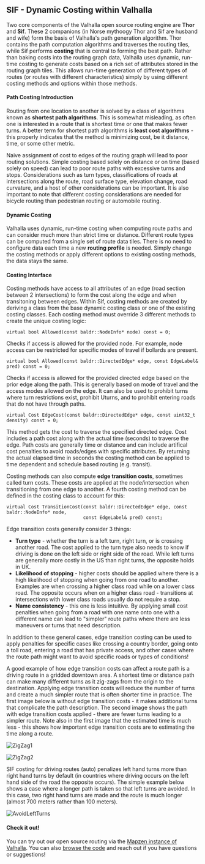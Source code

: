 ## SIF - Dynamic Costing within Valhalla

Two core components of the Valhalla open source routing engine are **Thor** and **Sif**. These 2 companions (in Norse mythoogy Thor and Sif are husband and wife) form the basis of Valhalla's path generation algorithm. Thor contains the path computation algorithms and traverses the routing tiles, while Sif performs **costing** that is central to forming the best path. Rather than baking costs into the routing graph data, Valhalla uses dynamic, run-time costing to generate costs based on a rich set of attributes stored in the routing graph tiles. This allows run-time generation of different types of routes (or routes with different characteristics) simply by using different costing methods and options within those methods.

#### Path Costing Introduction

Routing from one location to another is solved by a class of algorithms known as **shortest path algorithms**. This is somewhat misleading, as often one is interested in a route that is shortest time or one that makes fewer turns. A better term for shortest path algorithms is **least cost algorithms** - this properly indicates that the method is minimizing cost, be it distance, time, or some other metric.

Naive assignment of cost to edges of the routing graph will lead to poor routing solutions. Simple costing based solely on distance or on time (based solely on speed) can lead to poor route paths with excessive turns and stops. Considerations such as turn types, classifications of roads at intersections along the route, road surface type, elevation change, road curvature, and a host of other considerations can be important.  It is also important to note that different costing considerations are needed for bicycle routing than pedestrian routing or automobile routing.

#### Dynamic Costing

Valhalla uses dynamic, run-time costing when computing route paths and can consider much more than strict time or distance. Different route types can be computed from a single set of route data tiles. There is no need to configure data each time a new **routing profile** is needed. Simply change the costing methods or apply different options to existing costing methods, the data stays the same.

#### Costing Interface

Costing methods have access to all attributes of an edge (road section between 2 intersections) to form the cost along the edge and when transitoning between edges. Within Sif, costing methods are created by deriving a class from the base dynamic costing class or one of the existing costing classes. Each costing method must override 3 different methods to create the unique costing logic:

	virtual bool Allowed(const baldr::NodeInfo* node) const = 0;
Checks if access is allowed for the provided node. For example, node access can be restricted for specific modes of travel if bollards are present.

	virtual bool Allowed(const baldr::DirectedEdge* edge, const EdgeLabel& pred) const = 0;
Checks if access is allowed for the provided directed edge based on the prior edge along the path. This is generally based on mode of travel and the access modes allowed on the edge. It can also be used to prohibit turns where turn restrictions exist, prohibit Uturns, and to prohibit entering roads that do not have through paths.

	virtual Cost EdgeCost(const baldr::DirectedEdge* edge, const uint32_t density) const = 0;
    
This method gets the cost to traverse the specified directed edge. Cost includes a path cost along with the actual time (seconds) to traverse the edge. Path costs are generally time or distance and can include artifical cost penalties to avoid roads/edges with specific attributes. By returning the actual elapsed time in seconds the costing method can be applied to time dependent and schedule based routing (e.g. transit).


Costing methods can also compute **edge transition costs**, sometimes called turn costs. These costs are applied at the node/intersection when transitioning from one edge to another. A fourth costing method can be defined in the costing class to account for this:

	virtual Cost TransitionCost(const baldr::DirectedEdge* edge, const baldr::NodeInfo* node,
                                const EdgeLabel& pred) const;

Edge transition costs generally consider 3 things:

- **Turn type** - whether the turn is a left turn, right turn, or is crossing another road. The cost applied to the turn type also needs to know if driving is done on the left side or right side of the road. While left turns are generally more costly in the US than right turns, the opposite holds in UK.
- **Likelihood of stopping** - higher costs should be applied where there is a high likelihood of stopping when going from one road to another. Examples are when crossing a higher class road while on a lower class road. The opposite occurs when on a higher class road - transitions at intersections with lower class roads usually do not require a stop.
- **Name consistency** - this one is less intuitive. By applying small cost penalties when going from a road with one name onto one with a different name can lead to "simpler" route paths where there are less maneuvers or turns that need description.

In addition to these general cases, edge transition costing can be used to apply penalties for specific cases like crossing a country border, going onto a toll road, entering a road that has private access, and other cases where the route path might want to avoid specific roads or types of conditions!

A good example of how edge transition costs can affect a route path is a driving route in a gridded downtown area. A shortest time or distance path can make many different turns as it zig-zags from the origin to the destination. Applying edge transition costs will reduce the number of turns and create a much simpler route that is often shorter time in practice. The first image below is without edge transition costs - it makes additional turns that complicate the path description. The second image shows the path with edge transition costs applied - there are fewer turns leading to a simpler route. Note also in the first image that the estimated time is much less - this shows how important edge transition costs are to estimating the time along a route.

![ZigZag1](images/chicago_turns2.png "Without Edge Transition costing")

![ZigZag2](images/chicago_turns1.png "With Edge Transition costing")

SIF costing for driving routes (auto) penalizes left hand turns more than right hand turns by default (in countries where driving occurs on the left hand side of the road the opposite occurs). The simple example below shows a case where a longer path is taken so that left turns are avoided. In this case, two right hand turns are made and the route is much longer (almost 700 meters rather than 100 meters).

![AvoidLeftTurns](images/avoid_left_turns.png "Costing to avoid left turns")

#### Check it out!

You can try out our open source routing via the [Mapzen instance of Valhalla](https://mapzen.com/projects/valhalla). You can also [browse the code](https://github.com/valhalla) and reach out if you have questions or suggestions!
